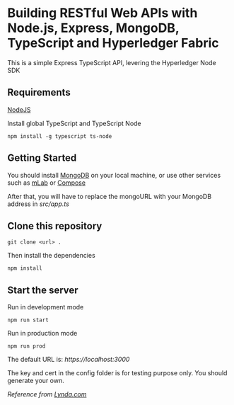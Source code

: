 # Building RESTful Web APIs with Node.js, Express, MongoDB, TypeScript and Hyperledger Fabric

This is a simple Express TypeScript API, levering the Hyperledger Node SDK

## Requirements

[NodeJS](https://nodejs.org/en/)

Install global TypeScript and TypeScript Node

```
npm install -g typescript ts-node
```

## Getting Started

You should install [MongoDB](https://docs.mongodb.com/manual/administration/install-community/) on your local machine, or use other services such as [mLab](https://mlab.com/) or [Compose](https://www.compose.com/compare/mongodb)

After that, you will have to replace the mongoURL with your MongoDB address in _src/app.ts_

## Clone this repository

```
git clone <url> .
```

Then install the dependencies

```
npm install
```

## Start the server

Run in development mode

```
npm run start
```

Run in production mode

```
npm run prod
```

The default URL is: _https://localhost:3000_

The key and cert in the config folder is for testing purpose only. You should generate your own.

_Reference from [Lynda.com](https://www.lynda.com/Node-js-tutorials/Next-steps/633869/671263-4.html)_
